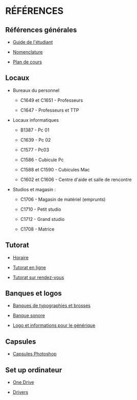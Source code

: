 # RÉFÉRENCES

## Références générales

* [Guide de l'étudiant](https://cmontmorency365.sharepoint.com/:w:/s/TIM-TTP/EbebEUjsWoxDuyPH2j7hBh0BhVJNmxQqNb5hnf7wbii4tQ?e=VdBbLr)

* [Nomenclature](https://cmontmorency365-my.sharepoint.com/:f:/g/personal/flpilote_cmontmorency_qc_ca/EtTOCPWMaspFh1mZfR3pQdkBnuwrvNMDu4M49-V-qh56jg?e=gPDhoR)

* [Plan de cours](https://cmontmorency365-my.sharepoint.com/:b:/g/personal/flpilote_cmontmorency_qc_ca/EQzy7UwxxfBLsQ4ZJE42xYgBCpE8QEFzX_NQ1xCVC7hYcw?e=2umVfn)


## Locaux

* Bureaux du personnel 

  * C1649 et C1651 - Professeurs 

  * C1647 - Professeurs et TTP 

* Locaux informatiques 

  * B1387 - Pc 01 

  * C1639 - Pc 02 

  * C1577 - Pc03 

  * C1586 - Cubicule Pc 

  * C1588 et C1590 - Cubicules Mac 

  * C1602 et C1606 - Centre d'aide et salle de rencontre 

* Studios et magasin : 

  * C1706 - Magasin de matériel (emprunts) 

  * C1710 - Petit studio 

  * C1712 - Grand studio 

  * C1708 - Matrice 


## Tutorat

* [Horaire](https://www.cmontmorency.qc.ca/etudiants/services-aux-etudiants/aide-a-la-reussite/aide-techniques/centre-aide-integration-multimedia/)

* [Tutorat en ligne](https://teams.microsoft.com/l/channel/19%3aa5c1ef4c4cba41eb9f492adbcc9eb7a5%40thread.tacv2/Tutorat%2520%28en%2520ligne%29?groupId=924057af-2255-4c2a-8ce7-f0a1809ad4a4&tenantId=ffa995c7-10de-4ec8-95db-28ed0576455d)

* [Tutorat sur rendez-vous](https://teams.microsoft.com/l/channel/19%3aa8d3c53a199d48f0bc3d727af399b147%40thread.tacv2/Tutorat%2520%28sur%2520rendez-vous%29?groupId=924057af-2255-4c2a-8ce7-f0a1809ad4a4&tenantId=ffa995c7-10de-4ec8-95db-28ed0576455d)


## Banques et logos

* [Banques de typographies et brosses](https://cmontmorency365-my.sharepoint.com/:f:/g/personal/flpilote_cmontmorency_qc_ca/EleqOpXDg6xOv3kM-ScpYvEBGyPPqHPr9jzkNEfokjMa2g?e=uVkahL)

* [Banque sonore](https://cmontmorency365-my.sharepoint.com/:f:/g/personal/flpilote_cmontmorency_qc_ca/EuoQmY1AZSRDhoU86zpeEKcBCTqcRGj6W1jfdmEU7iOEdg?e=L0ICKW)

* [Logo et informations pour le générique](https://cmontmorency365-my.sharepoint.com/:f:/g/personal/flpilote_cmontmorency_qc_ca/Etv8yNIevcdHmg8R-gTlWNUB-K1cQ9_20EFgkTDVOTEgOg?e=o7hw9C)


## Capsules

* [Capsules Photoshop](https://cmontmorency365-my.sharepoint.com/:f:/g/personal/flpilote_cmontmorency_qc_ca/EjCo9zny37xKs5wHT3zy05oBpqYCZVALQRQIbgL584lfAg?e=b7Zxyw)

## Set up ordinateur

* [One Drive](https://cmontmorency365-my.sharepoint.com/:f:/g/personal/flpilote_cmontmorency_qc_ca/EhNBfilME3xAiU3-iMZ6huwB9LxUBFyyN7NDQvFZfOPBjg?e=QcCewX)

* [Drivers](https://cmontmorency365-my.sharepoint.com/:f:/g/personal/flpilote_cmontmorency_qc_ca/EvnG9PpcpMlGsdB1DZ1KFXkBYN-AlleIUajsfuJnYIa6uQ?e=AcOnk6)
